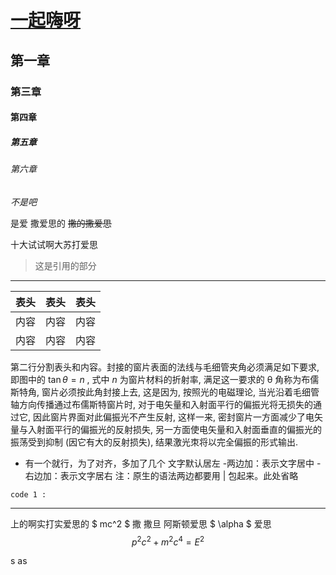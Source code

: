 # <u>一起嗨呀</u>

## 第一章

### 第三章

#### 第四章

##### 第五章

###### 第六章

*不是吧*    

是爱 撒爱思的 ~~撒的撒爱思~~

十大试试啊大苏打爱思

> 这是引用的部分

---


表头|表头|表头
---|:--:|---:
内容|内容|内容
内容|内容|内容

第二行分割表头和内容。封接的窗片表面的法线与毛细管夹角必须满足如下要求, 即图中的 $\tan \theta = n$ , 式中 $n$ 为窗片材料的折射率, 满足这一要求的 θ 角称为布儒斯特角, 窗片必须按此角封接上去, 这是因为, 按照光的电磁理论, 当光沿着毛细管轴方向传播通过布儒斯特窗片时, 对于电矢量和入射面平行的偏振光将无损失的通过它, 因此窗片界面对此偏振光不产生反射, 这样一来, 密封窗片一方面减少了电矢量与入射面平行的偏振光的反射损失, 另一方面使电矢量和入射面垂直的偏振光的振荡受到抑制 (因它有大的反射损失), 结果激光朿将以完全偏振的形式输出.

- 有一个就行，为了对齐，多加了几个
文字默认居左
-两边加：表示文字居中
-右边加：表示文字居右
注：原生的语法两边都要用 | 包起来。此处省略

`code 1 : ` 

***

上的啊实打实爱思的  $ mc^2 $ 撒 撒旦 阿斯顿爱思 $ \alpha $ 爱思
$$
p^2c^2+m^2c^4=E^2
$$

s as 
















